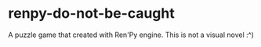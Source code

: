 # renpy-do-not-be-caught
A puzzle game that created with Ren'Py engine. This is not a visual novel :^)
